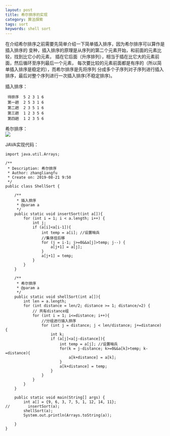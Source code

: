 ```yaml
---
layout: post
title: 希尔排序的实现
category: 算法探索
tags: sort
keywords: shell sort
---
```

   在介绍希尔排序之前需要先简单介绍一下简单插入排序，因为希尔排序可以算作是插入排序的
   变种，插入排序的原理是从序列的第二个元素开始，和前面的元素比较，找到比它小的元素，
   插在它后面（升序排列），相当于插在比它大的元素前面，然后循环至序列最后一个元素，
   每次要比较的元素前面都是有序的（所以简单插入排序是稳定的），而希尔排序是先将序列
   分成多个子序列对子序列进行插入排序，最后对整个序列进行一次插入排序(不稳定排序)。
   
   插入排序：
   ```
    待排序  5 2 3 1 6
    第一趟  2 5 3 1 6
    第二趟  2 3 5 1 6
    第三趟  1 2 3 5 6
    第四趟  1 2 3 5 6
   ```

   希尔排序：  
   <img src="http://github-blog.oss-cn-shenzhen.aliyuncs.com/2019-08-21.jpg"/>

JAVA实现代码：
```
import java.util.Arrays;

/**
 * Description: 希尔排序
 * Author: zhangliangfu
 * Create on: 2019-08-21 9:50
 */
public class ShellSort {

    /**
     * 插入排序
     * @param a
     */
    public static void insertSort(int a[]){
        for (int i = 1; i < a.length; i++) {
            int j;
            if (a[i]<a[i-1]){
                int temp = a[i]; //设置哨兵
                //集体往后移
                for (j = i-1; j>=0&&a[j]>temp; j--) {
                    a[j+1] = a[j];
                }
                a[j+1] = temp;
            }
        }
    }

    /**
     * 希尔排序
     * @param a
     */
    public static void shellSort(int a[]){
        int len = a.length;
        for (int distance = len/2; distance >= 1; distance/=2) {
            // 共有distance组
            for (int i = 1; i<=distance; i++){
                //分组进行插入排序
                for (int j = distance; j < len/distance; j+=distance) {
                    int k;
                    if (a[j]<a[j-distance]){
                        int temp = a[j]; //设置哨兵
                        for(k = j-distance; k>=0&&a[k]>temp; k-=distance){
                            a[k+distance] = a[k];
                        }
                        a[k+distance] = temp;
                    }
                }
            }
        }
    }

    public static void main(String[] args) {
        int a[] = {9, 6, 3, 7, 5, 1, 12, 14, 11};
//        insertSort(a);
        shellSort(a);
        System.out.println(Arrays.toString(a));

    }
}

```